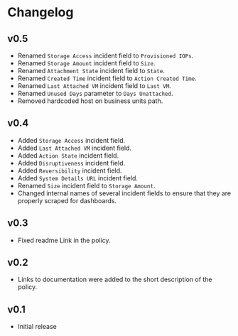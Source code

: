 # Changelog

## v0.5

- Renamed `Storage Access` incident field to `Provisioned IOPs`.
- Renamed `Storage Amount` incident field to `Size`.
- Renamed `Attachment State` incident field to `State`.
- Renamed `Created Time` incident field to `Action Created Time`.
- Renamed `Last Attached VM` incident field to `Last VM`.
- Renamed `Unused Days` parameter to `Days Unattached`.
- Removed hardcoded host on business units path.

## v0.4

- Added `Storage Access` incident field.
- Added `Last Attached VM` incident field.
- Added `Action State` incident field.
- Added `Disruptiveness` incident field.
- Added `Reversibility` incident field.
- Added `System Details URL` incident field.
- Renamed `Size` incident field to `Storage Amount`.
- Changed internal names of several incident fields to ensure that they are properly scraped for dashboards.

## v0.3

- Fixed readme Link in the policy.

## v0.2

- Links to documentation were added to the short description of the policy.

## v0.1

- Initial release
